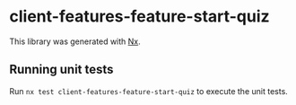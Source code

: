 # client-features-feature-start-quiz

This library was generated with [Nx](https://nx.dev).

## Running unit tests

Run `nx test client-features-feature-start-quiz` to execute the unit tests.
